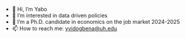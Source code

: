 - 👋 Hi, I’m Yabo
- 👀 I’m interested in data driven policies
- 🌱 I’m a Ph.D. candidate in economics on the job market 2024-2025
- 📫 How to reach me: yvidogbena@uh.edu

<!---
YaboGV/YaboGV is a ✨ special ✨ repository because its `README.md` (this file) appears on your GitHub profile.
You can click the Preview link to take a look at your changes.
--->

